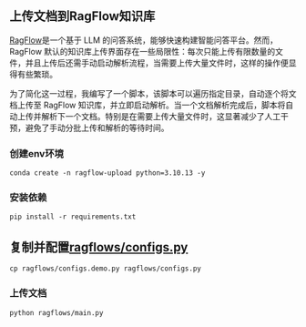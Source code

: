 ## 上传文档到RagFlow知识库
[RagFlow](https://github.com/infiniflow/ragflow)是一个基于 LLM 的问答系统，能够快速构建智能问答平台。然而，RagFlow 默认的知识库上传界面存在一些局限性：每次只能上传有限数量的文件，并且上传后还需手动启动解析流程，当需要上传大量文件时，这样的操作便显得有些繁琐。

为了简化这一过程，我编写了一个脚本，该脚本可以遍历指定目录，自动逐个将文档上传至 RagFlow 知识库，并立即启动解析。当一个文档解析完成后，脚本将自动上传并解析下一个文档。特别是在需要上传大量文件时，这显著减少了人工干预，避免了手动分批上传和解析的等待时间。

### 创建env环境
```shell
conda create -n ragflow-upload python=3.10.13 -y
```

### 安装依赖
```shell
pip install -r requirements.txt
```

## 复制并配置[ragflows/configs.py](ragflows/configs.py)
```shell
cp ragflows/configs.demo.py ragflows/configs.py
```

### 上传文档
```shell
python ragflows/main.py
```